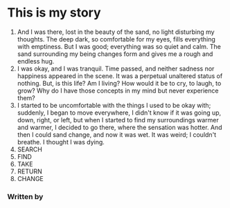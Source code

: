 # This is my story 

1. And I was there, lost in the beauty of the sand, no light disturbing my thoughts. The deep dark, so comfortable for my eyes, fills everything with emptiness. But I was good; everything was so quiet and calm. The sand surrounding my being changes form and gives me a rough and endless hug.
2. I was okay, and I was tranquil. Time passed, and neither sadness nor happiness appeared in the scene. It was a perpetual unaltered status of nothing. But, is this life? Am I living? How would it be to cry, to laugh, to grow? Why do I have those concepts in my mind but never experience them?
3. I started to be uncomfortable with the things I used to be okay with; suddenly, I began to move everywhere,   I didn't know if it was going up, down, right, or left, but when I started to find my surroundings warmer and warmer, I decided to go there, where the sensation was hotter. And then I could sand change, and now it was wet. It was weird; I couldn't breathe. I thought I was dying.
4. SEARCH
5. FIND
6. TAKE
7. RETURN
8. CHANGE

### Written by 